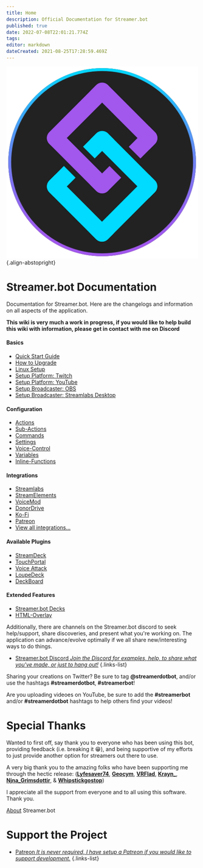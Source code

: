```yaml
---
title: Home
description: Official Documentation for Streamer.bot
published: true
date: 2022-07-08T22:01:21.774Z
tags: 
editor: markdown
dateCreated: 2021-08-25T17:28:59.469Z
---
```


![streamerbot.png](/logos/streamerbot.png){.align-abstopright}

# Streamer.bot Documentation

Documentation for Streamer.bot. Here are the changelogs and information on all aspects of the application.

**This wiki is very much a work in progress, if you would like to help build this wiki with information, please get in contact with me on Discord**

<section class="overview-grid my-5">
  <div>
    <h4 class="overline">Basics</h4>
    <ul>
      <li><a href="/en/Quick-Start">Quick Start Guide</a></li>
      <li><a href="/en/Update">How to Upgrade</a></li>
      <li><a href="/en/Linux-Support">Linux Setup</a></li>
      <li><a href="/en/Platforms/Twitch">Setup Platform: Twitch</a></li>
      <li><a href="/en/Linux-Support">Setup Platform: YouTube</a></li>
      <li><a href="/en/Broadcasters/OBS">Setup Broadcaster: OBS</a></li>
      <li><a href="/en/Broadcasters/StreamlabsDesktop">Setup Broadcaster: Streamlabs Desktop</a></li>
    </ul>
  </div>
  <div>
  	<h4 class="overline">Configuration</h4>
    <ul>
      <li><a href="/en/Actions">Actions</a></li>
      <li><a href="/en/Sub-Actions">Sub-Actions</a></li>
      <li><a href="/en/Commands">Commands</a></li>
      <li><a href="/en/Settings">Settings</a></li>
      <li><a href="/en/Voice-Control">Voice-Control</a></li>
      <li><a href="/en/Variables">Variables</a></li>
      <li><a href="/en/Inline-Functions">Inline-Functions</a></li>
    </ul>
  </div>
  <div>
  	<h4 class="overline">Integrations</h4>
    <ul>
      <li><a href="/en/Integrations/Streamlabs">Streamlabs</a></li>
      <li><a href="/en/Integrations/StreamElements">StreamElements</a></li>
      <li><a href="/en/Integrations/VoiceMod">VoiceMod</a></li>
      <li><a href="/en/Integrations/DonorDrive">DonorDrive</a></li>
      <li><a href="/en/Integrations/Kofi">Ko-Fi</a></li>
      <li><a href="/en/Integrations/Patreon">Patreon</a></li>
      <li><a href="/en/Integrations">View all integrations...</a></li>
    </ul>
  </div>
  <div>
 	  <h4 class="overline">Available Plugins</h4>
    <ul>
      <li><a href="https://github.com/nate1280/streamdeck-Streamer.bot" target="_blank" rel="noopener">StreamDeck</a></li>
      <li><a href="https://www.christophecvb.com/touch-portal/plugins/streamer-bot" target="_blank" rel="noopener">TouchPortal</a></li>
      <li><a href="https://github.com/nate1280/voiceattack-Streamer.bot" target="_blank" rel="noopener">Voice Attack</a></li>
      <li><a href="https://github.com/XeroxDev/Loupedeck-plugin-StreamerBot" target="_blank" rel="noopener">LoupeDeck</a></li>
      <li><a href="https://github.com/rivafarabi/streamerbot-deckboard" target="_blank" rel="noopener">DeckBoard</a></li>
    </ul>
  </div>
  <div>
 	  <h4 class="overline">Extended Features</h4>
    <ul>
      <li><a href="/en/Extended-Features/HTML-Decks">Streamer.bot Decks</a></li>
      <li><a href="/en/Extended-Features/HTML-Overlay">HTML-Overlay</a></li>
    </ul>
  </div>
</section>

Additionally, there are channels on the Streamer.bot discord to seek help/support, share discoveries, and present what you're working on.  The application can advance/evolve optimally if we all share new/interesting ways to do things.

* [<i class="mdi mdi-discord"></i> Streamer.bot Discord *Join the Discord for examples, help, to share what you've made, or just to hang out!*](https://discord.streamer.bot)
{.links-list}

Sharing your creations on Twitter? Be sure to tag **@streamerdotbot**, and/or use the hashtags **#streamerdotbot**, **#streamerbot**!

Are you uploading videoes on YouTube, be sure to add the **#streamerbot** and/or **#streamerdotbot** hashtags to help others find your videos!

# Special Thanks

Wanted to first off, say thank you to everyone who has been using this bot, providing feedback (i.e. breaking it 😁), and being supportive of my efforts to just provide another option for streamers out there to use.

A very big thank you to the amazing folks who have been supporting me through the hectic release: 
(**[Lyfesaver74](https://twitch.tv/lyfesaver74)**, **[Geocym](https://twitch.tv/geocym)**, **[VRFlad](https://twitch.tv/vrflad)**, **[Krayn_](https://twitch.tv/krayn_)**, **[Njna_Grimsdottir](https://twitch.tv/njna_grimsdottir)**, & **[Whipstickgostop](https://twitch.tv/whipstickgostop)**)

I appreciate all the support from everyone and to all using this software.  Thank you.

[About](/About) Streamer.bot

# Support the Project
* [<i class="mdi mdi-patreon"></i> Patreon *It is never required, I have setup a Patreon if you would like to support development.*](https://patreon.com/nate1280)
{.links-list}